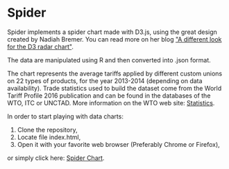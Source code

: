 Spider
============

Spider implements a spider chart made with D3.js, using the great design created by Nadiah Bremer. You can read more on her blog ["A different look for the D3 radar chart"](https://www.visualcinnamon.com/2015/10/different-look-d3-radar-chart.html).

The data are manipulated using R and then converted into .json format.

The chart represents the average tariffs applied by different custom unions on 22 types of products, for the year 2013-2014 (depending on data availability). Trade statistics used to build the dataset come from the World Tariff Profile 2016 publication and can be found in the databases of the WTO, ITC or UNCTAD. More information on the WTO web site: [Statistics](https://www.wto.org/statistics).

In order to start playing with data charts:

1.  Clone the repository,
2.  Locate file index.html,
3.  Open it with your favorite web browser (Preferably Chrome or Firefox),

or simply click here: [Spider Chart](https://marcgumowski.github.io/Bubble/).
